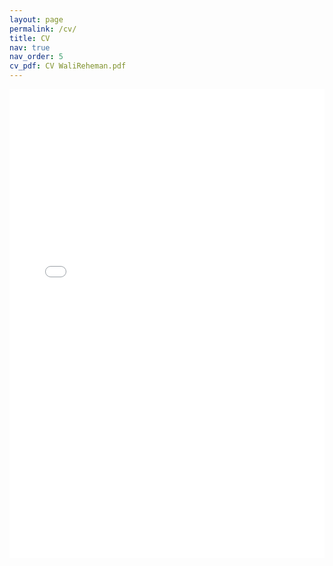 ```yaml
---
layout: page
permalink: /cv/
title: CV
nav: true
nav_order: 5
cv_pdf: CV WaliReheman.pdf
---
```


<iframe src="/assets/pdf/CV_WaliReheman.pdf" width="100%" height="750px" style="border: none;">
  Sorry, your browser does not support inline PDFs. Please download the PDF to view it: <a href="/assets/pdf/CV_WaliReheman.pdf">Download PDF</a>
</iframe>

